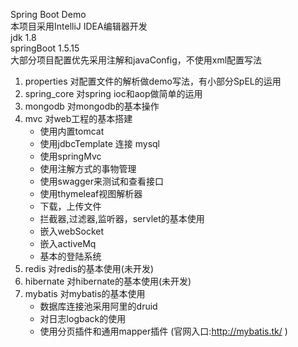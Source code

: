 Spring Boot Demo <br/>
本项目采用IntelliJ IDEA编辑器开发 <br/>
jdk        1.8 <br/>
springBoot 1.5.15 <br/>
大部分项目配置优先采用注解和javaConfig，不使用xml配置写法 <br/>

1. properties  对配置文件的解析做demo写法，有小部分SpEL的运用 <br/>
2. spring_core 对spring ioc和aop做简单的运用 <br/>
3. mongodb     对mongodb的基本操作 <br/>
4. mvc         对web工程的基本搭建 <br/>
   +  使用内置tomcat 
   +  使用jdbcTemplate 连接 mysql 
   +  使用springMvc 
   +  使用注解方式的事物管理 
   +  使用swagger来测试和查看接口 
   +  使用thymeleaf视图解析器
   +  下载，上传文件
   +  拦截器,过滤器,监听器，servlet的基本使用
   +  嵌入webSocket 
   +  嵌入activeMq 
   +  基本的登陆系统
5. redis       对redis的基本使用(未开发) <br/>
6. hibernate   对hibernate的基本使用(未开发) <br/>
7. mybatis     对mybatis的基本使用 <br/>
   +  数据库连接池采用阿里的druid
   +  对日志logback的使用
   +  使用分页插件和通用mapper插件 (官网入口:http://mybatis.tk/ )